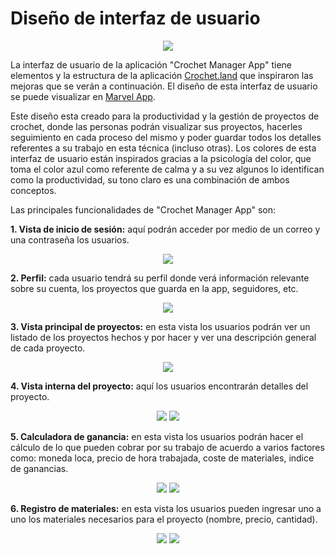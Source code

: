 
# Diseño de interfaz de usuario
<p align="center">
    <img src="https://i.postimg.cc/JnxBDLkd/Crochet-Manager-App.png">
</p>

La interfaz de usuario de la aplicación "Crochet Manager App" tiene elementos y la estructura de la aplicación [Crochet.land](https://play.google.com/store/apps/details?id=land.crochet.app&hl=en&gl=US) que inspiraron las mejoras que se verán a continuación.
El diseño de esta interfaz de usuario se puede visualizar en [Marvel App](https://marvelapp.com/prototype/2i8d61b6).

Este diseño esta creado para la productividad y la gestión de proyectos de crochet, donde las personas podrán visualizar sus proyectos, hacerles seguimiento en cada proceso del mismo y poder guardar todos los detalles referentes a su trabajo en esta técnica (incluso otras).
Los colores de esta interfaz de usuario están inspirados gracias a la psicología del color, que toma el color azul como referente de calma y a su vez algunos lo identifican como la productividad, su tono claro es una combinación de ambos conceptos.

Las principales funcionalidades de "Crochet Manager App" son:

**1. Vista de inicio de sesión:** aquí podrán acceder por medio de un correo y una contraseña los usuarios.

<p align="center">
    <img src="https://i.postimg.cc/P5XWrbrd/Login.png">
</p>

**2. Perfil:** cada usuario tendrá su perfil donde verá información relevante sobre su cuenta, los proyectos que guarda en la app, seguidores, etc.

<p align="center">
    <img src="https://i.postimg.cc/sDySwPW5/Vista-Perfil.png">
</p>

**3. Vista principal de proyectos:** en esta vista los usuarios podrán ver un listado de los proyectos hechos y por hacer y ver una descripción general de cada proyecto.

<p align="center">
    <img src="https://i.postimg.cc/jdXf9W6m/Vista-principal-proyectos.png">
</p>

**4. Vista interna del proyecto:** aquí los usuarios encontrarán detalles del proyecto.

<p align="center">
    <img src="https://i.postimg.cc/G3vGFg4c/Vista-detallada-de-los-proyectos.png">
    <img src="https://i.postimg.cc/9fzyyW7S/Vista-detallada-listado-de-materiales.png">
</p>

**5. Calculadora de ganancia:** en esta vista los usuarios podrán hacer el cálculo de lo que pueden cobrar por su trabajo de acuerdo a varios factores como: moneda loca, precio de hora trabajada, coste de materiales, indice de ganancias.

<p align="center">
    <img src="https://i.postimg.cc/hjdx3pM1/Vista-calculo-de-ganancias.png">
    <img src="https://i.postimg.cc/90P9c064/Vista-calculo-final-de-ganancias.png">
</p>

**6. Registro de materiales:** en esta vista los usuarios pueden ingresar uno a uno los materiales necesarios para el proyecto (nombre, precio, cantidad).

<p align="center">
    <img src="https://i.postimg.cc/nh3vssCB/Vista-ingreso-de-materiales.png">
    <img src="https://i.postimg.cc/6QSn0DVQ/Vista-edici-n-de-suministros.png">
</p>